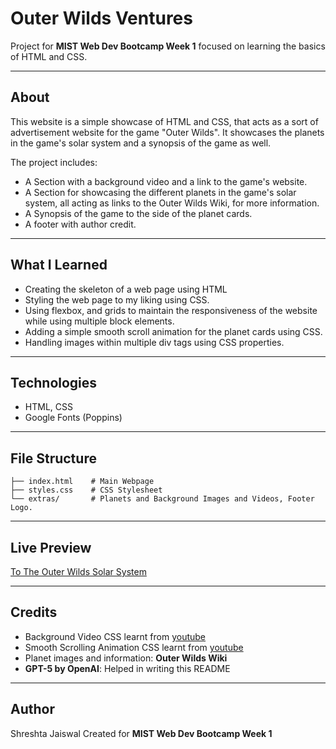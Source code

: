 # Outer Wilds Ventures

Project for **MIST Web Dev Bootcamp Week 1** focused on learning the basics of HTML and CSS.

---

## About

This website is a simple showcase of HTML and CSS, that acts as a sort of advertisement website for the game "Outer Wilds". It showcases the planets in the game's solar system and a synopsis of the game as well.

The project includes:

* A Section with a background video and a link to the game's website.
* A Section for showcasing the different planets in the game's solar system, all acting as links to the Outer Wilds Wiki, for more information.
* A Synopsis of the game to the side of the planet cards.
* A footer with author credit.

---

## What I Learned

* Creating the skeleton of a web page using HTML
* Styling the web page to my liking using CSS.
* Using flexbox, and grids to maintain the responsiveness of the website while using multiple block elements.
* Adding a simple smooth scroll animation for the planet cards using CSS.
* Handling images within multiple div tags using CSS properties.

---

## Technologies

* HTML, CSS
* Google Fonts (Poppins)

---

## File Structure

```
├── index.html    # Main Webpage
├── styles.css    # CSS Stylesheet
└── extras/       # Planets and Background Images and Videos, Footer Logo.
```

---

## Live Preview
[To The Outer Wilds Solar System](https://shreshta-1701.github.io/mistWebDev_Shreshta/)

---

## Credits

* Background Video CSS learnt from [youtube](https://www.youtube.com/watch?v=-unASUgYtVI&t=9s)
* Smooth Scrolling Animation CSS learnt from [youtube](https://www.youtube.com/watch?v=16PncZlSNds)
* Planet images and information: **Outer Wilds Wiki**
* **GPT-5 by OpenAI**: Helped in writing this README

---

## Author

Shreshta Jaiswal
Created for **MIST Web Dev Bootcamp Week 1**
